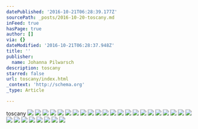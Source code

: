 ```yaml
---
datePublished: '2016-10-21T06:28:39.177Z'
sourcePath: _posts/2016-10-20-toscany.md
inFeed: true
hasPage: true
author: []
via: {}
dateModified: '2016-10-21T06:28:37.948Z'
title: ''
publisher:
  name: Johanna Pilwarsch
description: toscany
starred: false
url: toscany/index.html
_context: 'http://schema.org'
_type: Article

---
```

toscany
![](https://the-grid-user-content.s3-us-west-2.amazonaws.com/cc831b9e-0c11-44ea-bbf9-8ebbd888a672.jpg)
![](https://the-grid-user-content.s3-us-west-2.amazonaws.com/08b59492-5267-4fbb-af0f-1d23e5be8ce4.jpg)
![](https://the-grid-user-content.s3-us-west-2.amazonaws.com/42c7f968-3256-41cf-a9fe-486c4e746830.jpg)
![](https://the-grid-user-content.s3-us-west-2.amazonaws.com/5f44f8d4-8986-40a5-9df1-28e31ffe8f37.jpg)
![](https://the-grid-user-content.s3-us-west-2.amazonaws.com/319322c4-b764-48ac-968f-8fb33deaff06.jpg)
![](https://the-grid-user-content.s3-us-west-2.amazonaws.com/9406afbd-701d-46b5-b2d8-d5f8fcd5b98b.gif)
![](https://the-grid-user-content.s3-us-west-2.amazonaws.com/61c1f3b6-ab20-4413-8a9c-f87a135fec70.jpg)
![](https://the-grid-user-content.s3-us-west-2.amazonaws.com/63f489df-d758-4530-8926-be9514e10393.jpg)
![](https://the-grid-user-content.s3-us-west-2.amazonaws.com/bff825e9-689a-49f7-abb3-ea70b93db2b0.jpg)
![](https://the-grid-user-content.s3-us-west-2.amazonaws.com/6a17f46e-67a9-4e19-9d9d-8679e4135567.jpg)
![](https://the-grid-user-content.s3-us-west-2.amazonaws.com/57f7c5a5-f5e6-446c-ac19-3adc9bc62364.jpg)
![](https://the-grid-user-content.s3-us-west-2.amazonaws.com/5e677147-8d67-41dd-a517-29130471d750.jpg)
![](https://the-grid-user-content.s3-us-west-2.amazonaws.com/40205a77-b8c2-41fc-a174-a41195791a05.jpg)
![](https://the-grid-user-content.s3-us-west-2.amazonaws.com/b3e9d1b5-5115-4445-a2d3-bf12e0121877.jpg)
![](https://the-grid-user-content.s3-us-west-2.amazonaws.com/25d6986f-c94d-420a-bdfb-03df8dec4b0f.jpg)
![](https://the-grid-user-content.s3-us-west-2.amazonaws.com/ccdf3956-c5da-468d-aaae-bb3ed5ef7469.gif)
![](https://the-grid-user-content.s3-us-west-2.amazonaws.com/5c49cff1-a0a8-4ccb-a166-6cb397d26592.jpg)
![](https://the-grid-user-content.s3-us-west-2.amazonaws.com/fa14efbe-6e9a-4ec7-b1f9-3e0a0f794487.jpg)
![](https://the-grid-user-content.s3-us-west-2.amazonaws.com/35ce06b8-db87-482e-9578-2648387b9d8f.jpg)
![](https://the-grid-user-content.s3-us-west-2.amazonaws.com/2f4f651a-5236-4407-8727-976e0eaedb3d.jpg)
![](https://the-grid-user-content.s3-us-west-2.amazonaws.com/c8c98d81-5586-4098-8f4c-adf3bbd16cd9.gif)
![](https://the-grid-user-content.s3-us-west-2.amazonaws.com/8a84c29a-817e-4c44-aa02-ac8b1b05c5d6.jpg)
![](https://the-grid-user-content.s3-us-west-2.amazonaws.com/24b9403b-2d6f-4375-a6b6-5cc7aa41292d.jpg)
![](https://the-grid-user-content.s3-us-west-2.amazonaws.com/58794be8-1d0f-4258-94b8-4109aa2f705b.jpg)
![](https://the-grid-user-content.s3-us-west-2.amazonaws.com/1c1f436a-0bf0-4f13-aa0b-85d662eb745b.gif)
![](https://the-grid-user-content.s3-us-west-2.amazonaws.com/5f91061f-00ea-4259-b781-00b12285f591.jpg)
![](https://the-grid-user-content.s3-us-west-2.amazonaws.com/1b18f9db-d7eb-49df-9481-b9683ac787d9.jpg)
![](https://the-grid-user-content.s3-us-west-2.amazonaws.com/5798b08b-562a-4873-ae33-a6a1ecceb7ad.jpg)
![](https://the-grid-user-content.s3-us-west-2.amazonaws.com/3d3f0d96-eb43-4a5a-931b-29764a657c38.jpg)
![](https://the-grid-user-content.s3-us-west-2.amazonaws.com/e2a557d7-7646-4708-aeab-17938c58be87.jpg)